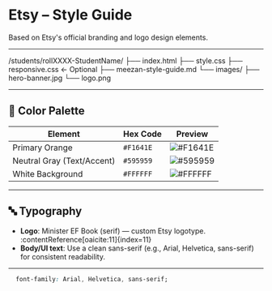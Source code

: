 # Etsy – Style Guide

Based on Etsy's official branding and logo design elements.

---

/students/rollXXXX-StudentName/
├── index.html
├── style.css
├── responsive.css         ← Optional
├── meezan-style-guide.md
└── images/
    ├── hero-banner.jpg
    └── logo.png

---

## 🎨 Color Palette

| Element                   | Hex Code   | Preview |
|---------------------------|------------|---------|
| Primary Orange            | `#F1641E`  | ![#F1641E](https://via.placeholder.com/15/F1641E/000000?text=+) |
| Neutral Gray (Text/Accent)| `#595959`  | ![#595959](https://via.placeholder.com/15/595959/FFFFFF?text=+) |
| White Background          | `#FFFFFF`  | ![#FFFFFF](https://via.placeholder.com/15/FFFFFF/000000?text=+) |

---

## 🔤 Typography

- **Logo**: Minister EF Book (serif) — custom Etsy logotype. :contentReference[oaicite:11]{index=11}  
- **Body/UI text**: Use a clean sans-serif (e.g., Arial, Helvetica, sans-serif) for consistent readability.

---
```css
  font-family: Arial, Helvetica, sans-serif;


